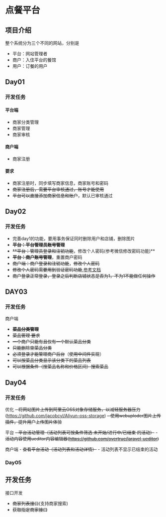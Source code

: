 # 点餐平台

## 项目介绍

整个系统分为三个不同的网站，分别是

- 平台：网站管理者
- 商户：入住平台的餐馆
- 用户：订餐的用户

## Day01

### 开发任务

#### 平台端

- 商家分类管理
- 商家管理
- 商家审核

#### 商户端

- 商家注册

#### 要求

- 商家注册时，同步填写商家信息，商家账号和密码
- ~~商家注册后，需要平台审核通过，账号才能使用~~
- ~~平台可以直接添加商家信息和账户~~，默认已审核通过

### 

## Day02

### 开发任务

- 完善day1的功能，要用事务保证同时删除用户和店铺，删除图片
- ~~**平台：平台管理员账号管理**~~
- ~~**平台：管理员登录和注销功能~~，修改个人密码(参考微信修改密码功能)**
- ~~**平台：商户账号管理**~~，重置商户密码
- ~~商户端：商户登录和注销功能~~，~~修改个人密码~~
- ~~修改个人密码需要用到验证密码功能~~,[参考文档](https://laravel-china.org/docs/laravel/5.5/hashing)
- ~~商户登录正常登录，登录之后判断店铺状态是否为1，不为1不能做任何操作~~

## DAY03

### 开发任务

商户端

- **~~菜品分类管理~~**
- ~~菜品管理 要求~~
- ~~一个商户只能有且仅有一个默认菜品分类~~
- ~~只能删除空菜品分类~~
- ~~必须登录才能管理商户后台~~（~~使用中间件实现~~）
- ~~可以按菜品分类显示该分类下的菜品列表~~
- ~~可以根据条件~~~~（~~~~按菜品名称和价格区间）搜索菜品~~

## Day04

### 开发任务

优化 
~~\- 将网站图片上传到阿里云OSS对象存储服务，以减轻服务器压力~~(<https://github.com/jacobcyl/Aliyun-oss-storage>) 
~~\- 使用webuploder图片上传插件，提升用户上传图片体验~~

平台 
~~\- 平台活动管理（活动列表可按条件筛选 未开始/进行中/已结束 的活动）~~ 
\- ~~活动内容使用ueditor内容编辑器(<https://github.com/overtrue/laravel-ueditor>)~~

商户端 
\- ~~查看平台活动（活动列表和活动详情）~~ 
\- 活动列表不显示已结束的活动

### Day05

## 开发任务

接口开发 

- ~~商家列表接口~~(支持商家搜索) 
- ~~获取指定商家接口~~